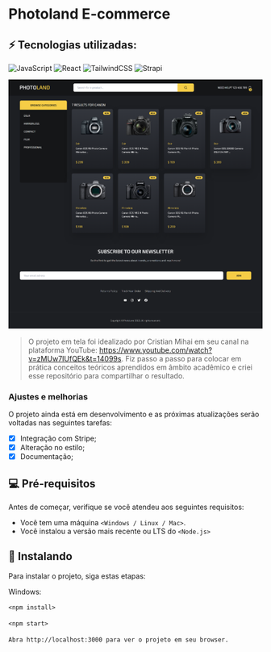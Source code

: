 # Photoland E-commerce

## ⚡ Tecnologias utilizadas:

![JavaScript](https://img.shields.io/badge/javascript-%23323330.svg?style=for-the-badge&logo=javascript&logoColor=%23F7DF1E)
![React](https://img.shields.io/badge/react-%2320232a.svg?style=for-the-badge&logo=react&logoColor=%2361DAFB)
![TailwindCSS](https://img.shields.io/badge/tailwindcss-%2338B2AC.svg?style=for-the-badge&logo=tailwind-css&logoColor=white)
![Strapi](https://img.shields.io/badge/strapi-%232E7EEA.svg?style=for-the-badge&logo=strapi&logoColor=white)

<img src="photoland.png" alt="exemplo imagem">

> O projeto em tela foi idealizado por Cristian Mihai em seu canal na plataforma YouTube: https://www.youtube.com/watch?v=zMUw7IUfQEk&t=14099s. Fiz passo a passo para colocar em prática conceitos teóricos aprendidos em âmbito acadêmico e criei esse repositório para compartilhar o resultado.

### Ajustes e melhorias

O projeto ainda está em desenvolvimento e as próximas atualizações serão voltadas nas seguintes tarefas:

- [x] Integração com Stripe;
- [x] Alteração no estilo;
- [x] Documentação;

## 💻 Pré-requisitos

Antes de começar, verifique se você atendeu aos seguintes requisitos:

* Você tem uma máquina `<Windows / Linux / Mac>`. 
* Você instalou a versão mais recente ou LTS do `<Node.js>`

## 🚀 Instalando

Para instalar o projeto, siga estas etapas:

Windows:
```
<npm install>

<npm start>

Abra http://localhost:3000 para ver o projeto em seu browser.